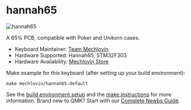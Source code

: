 # hannah65

![hannah65](https://i.imgur.com/gallery/HdguPHL)

A 65% PCB, compatible with Poker and Unikorn cases.


* Keyboard Maintainer: [Team Mechlovin](https://github.com/mechlovin)
* Hardware Supported: Hannah65, STM32F303
* Hardware Availability: [Mechlovin Store](https://mechlove.com/)

Make example for this keyboard (after setting up your build environment):

    make mechlovin/hannah65:default

See the [build environment setup](https://docs.qmk.fm/#/getting_started_build_tools) and the [make instructions](https://docs.qmk.fm/#/getting_started_make_guide) for more information. Brand new to QMK? Start with our [Complete Newbs Guide](https://docs.qmk.fm/#/newbs).
